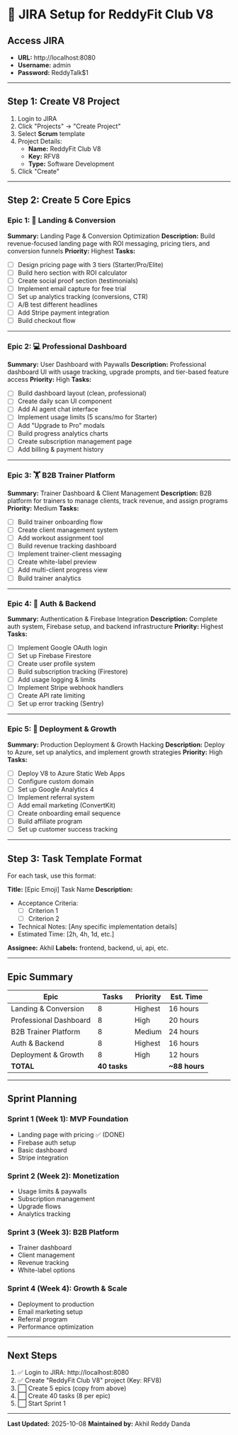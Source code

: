 # 🎯 JIRA Setup for ReddyFit Club V8

## Access JIRA
- **URL:** http://localhost:8080
- **Username:** admin
- **Password:** ReddyTalk$1

---

## Step 1: Create V8 Project

1. Login to JIRA
2. Click "Projects" → "Create Project"
3. Select **Scrum** template
4. Project Details:
   - **Name:** ReddyFit Club V8
   - **Key:** RFV8
   - **Type:** Software Development
5. Click "Create"

---

## Step 2: Create 5 Core Epics

### Epic 1: 🎨 Landing & Conversion
**Summary:** Landing Page & Conversion Optimization
**Description:** Build revenue-focused landing page with ROI messaging, pricing tiers, and conversion funnels
**Priority:** Highest
**Tasks:**
- [ ] Design pricing page with 3 tiers (Starter/Pro/Elite)
- [ ] Build hero section with ROI calculator
- [ ] Create social proof section (testimonials)
- [ ] Implement email capture for free trial
- [ ] Set up analytics tracking (conversions, CTR)
- [ ] A/B test different headlines
- [ ] Add Stripe payment integration
- [ ] Build checkout flow

---

### Epic 2: 💻 Professional Dashboard
**Summary:** User Dashboard with Paywalls
**Description:** Professional dashboard UI with usage tracking, upgrade prompts, and tier-based feature access
**Priority:** High
**Tasks:**
- [ ] Build dashboard layout (clean, professional)
- [ ] Create daily scan UI component
- [ ] Add AI agent chat interface
- [ ] Implement usage limits (5 scans/mo for Starter)
- [ ] Add "Upgrade to Pro" modals
- [ ] Build progress analytics charts
- [ ] Create subscription management page
- [ ] Add billing & payment history

---

### Epic 3: 🏋️ B2B Trainer Platform
**Summary:** Trainer Dashboard & Client Management
**Description:** B2B platform for trainers to manage clients, track revenue, and assign programs
**Priority:** Medium
**Tasks:**
- [ ] Build trainer onboarding flow
- [ ] Create client management system
- [ ] Add workout assignment tool
- [ ] Build revenue tracking dashboard
- [ ] Implement trainer-client messaging
- [ ] Create white-label preview
- [ ] Add multi-client progress view
- [ ] Build trainer analytics

---

### Epic 4: 🔐 Auth & Backend
**Summary:** Authentication & Firebase Integration
**Description:** Complete auth system, Firebase setup, and backend infrastructure
**Priority:** Highest
**Tasks:**
- [ ] Implement Google OAuth login
- [ ] Set up Firebase Firestore
- [ ] Create user profile system
- [ ] Build subscription tracking (Firestore)
- [ ] Add usage logging & limits
- [ ] Implement Stripe webhook handlers
- [ ] Create API rate limiting
- [ ] Set up error tracking (Sentry)

---

### Epic 5: 🚀 Deployment & Growth
**Summary:** Production Deployment & Growth Hacking
**Description:** Deploy to Azure, set up analytics, and implement growth strategies
**Priority:** High
**Tasks:**
- [ ] Deploy V8 to Azure Static Web Apps
- [ ] Configure custom domain
- [ ] Set up Google Analytics 4
- [ ] Implement referral system
- [ ] Add email marketing (ConvertKit)
- [ ] Create onboarding email sequence
- [ ] Build affiliate program
- [ ] Set up customer success tracking

---

## Step 3: Task Template Format

For each task, use this format:

**Title:** [Epic Emoji] Task Name
**Description:**
- Acceptance Criteria:
  - [ ] Criterion 1
  - [ ] Criterion 2
- Technical Notes: [Any specific implementation details]
- Estimated Time: [2h, 4h, 1d, etc.]

**Assignee:** Akhil
**Labels:** frontend, backend, ui, api, etc.

---

## Epic Summary

| Epic | Tasks | Priority | Est. Time |
|------|-------|----------|-----------|
| Landing & Conversion | 8 | Highest | 16 hours |
| Professional Dashboard | 8 | High | 20 hours |
| B2B Trainer Platform | 8 | Medium | 24 hours |
| Auth & Backend | 8 | Highest | 16 hours |
| Deployment & Growth | 8 | High | 12 hours |
| **TOTAL** | **40 tasks** | | **~88 hours** |

---

## Sprint Planning

### Sprint 1 (Week 1): MVP Foundation
- Landing page with pricing ✅ (DONE)
- Firebase auth setup
- Basic dashboard
- Stripe integration

### Sprint 2 (Week 2): Monetization
- Usage limits & paywalls
- Subscription management
- Upgrade flows
- Analytics tracking

### Sprint 3 (Week 3): B2B Platform
- Trainer dashboard
- Client management
- Revenue tracking
- White-label options

### Sprint 4 (Week 4): Growth & Scale
- Deployment to production
- Email marketing setup
- Referral program
- Performance optimization

---

## Next Steps

1. ✅ Login to JIRA: http://localhost:8080
2. ✅ Create "ReddyFit Club V8" project (Key: RFV8)
3. ⬜ Create 5 epics (copy from above)
4. ⬜ Create 40 tasks (8 per epic)
5. ⬜ Start Sprint 1

---

**Last Updated:** 2025-10-08
**Maintained by:** Akhil Reddy Danda
